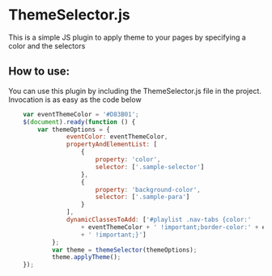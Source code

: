 # ThemeSelector.js
This is a simple JS plugin to apply theme to your pages by specifying a color and the selectors

## How to use:
You can use this plugin by including the ThemeSelector.js file in the project. Invocation is as easy as the code below

```javascript
    var eventThemeColor = '#D83B01';
    $(document).ready(function () {
        var themeOptions = {
                eventColor: eventThemeColor,
                propertyAndElementList: [
                    {
                        property: 'color',
                        selector: ['.sample-selector']
                    },
                    {
                        property: 'background-color',
                        selector: ['.sample-para']
                    }
                ],
                dynamicClassesToAdd: ['#playlist .nav-tabs {color:'
                    + eventThemeColor + ' !important;border-color:' + eventThemeColor
                    + ' !important;}']
            };
            var theme = themeSelector(themeOptions);
            theme.applyTheme();
    });
```

